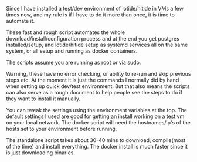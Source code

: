 Since I have installed a test/dev environment of lotide/hitide in VMs a few times now, and my rule is if I have to do it more than once, it is time to automate it.

These fast and rough script automates the whole download/install/configuration process and at the end you get postgres installed/setup, and lotide/hitide setup as systemd services all on the same system, or all setup and running as docker containers. 

The scripts assume you are running as root or via sudo.

Warning, these have no error checking, or ability to re-run and skip previous steps etc. At the moment it is just the commands I normally did by hand when setting up quick dev/test environment. But that also means the scripts can also serve as a rough document to help people see the steps to do if they want to install it manually.

You can tweak the settings using the environment variables at the top. The default settings I used are good for getting an install working on a test vm on your local network. The docker script will need the hostnames/ip's of the hosts set to your environment before running.

The standalone script takes about 30-40 mins to download, compile(most of the time) and install everything.  The docker install is much faster since it is just downloading binaries.
